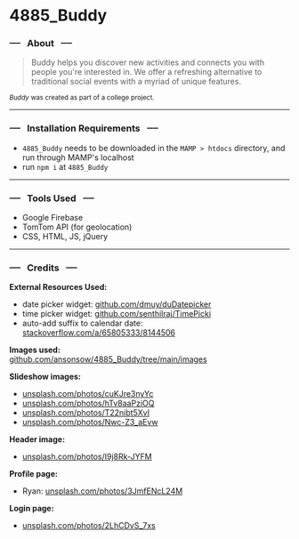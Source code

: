 # 4885_Buddy

<!--

### Steps:
1. If you do not have [GitHub Desktop](https://desktop.github.com/) installed, please go ahead and install that first.
2. If you already have `4885_Buddy` folder installed, e.g. `User > Documents > GitHub > 4885_Buddy`, please trash it.
3. If you open GitHub Desktop, you should get a "Can't find 4885_Buddy" message. You can click `Remove`.
4. Clone the repository again:  
<img src="https://user-images.githubusercontent.com/25330392/193745183-dc7e8f9a-d549-4a80-ab34-6703b35cc960.png" width="420">

4. For the folder destination, **make sure you put it inside your MAMP folder's `htdocs`**:  
<img src="https://user-images.githubusercontent.com/25330392/193745699-4cd3d419-1de0-4548-82ee-61d075fff8f9.png" width="500">  

⭐ **do not** use the `User > Documents > GitHub` folder location.

5. Start MAMP.

6. Go to `localhost:8888/4885_Buddy/html`. You should see this:  

![image](https://user-images.githubusercontent.com/25330392/193746250-e9d4949f-3f10-45db-9b79-fd78e87c3ca1.png)  

7. Click `main.html` and you should see the homepage:  
[[prev ver, old](https://user-images.githubusercontent.com/25330392/193746578-638558d0-f450-4fb2-bece-32f6f802ea94.png)]  
<img src="https://user-images.githubusercontent.com/25330392/196013655-38b8754a-3504-4d1d-93f4-85e61de824fa.png" width="420">  

8. To get the latest version of our work, please remember to **Pull Origin**! You can do this by clicking this button:  

![Screenshot 2022-11-08 at 20 51 35](https://user-images.githubusercontent.com/25330392/200741621-6d2f8c56-77c5-411f-9ea2-31b2baeae4cd.png)  
Sometimes it says **Pull Origin**, sometimes it says **Fetch Origin**.

---

**Oct 30th update:**  
`search.html` &mdash; We're now using a tomtom plugin that helps with automated suggestions as the user types their query into the searchbox:  
[developer.tomtom.com/maps-sdk-web-js/tutorials/basic/searchbox-integration](https://developer.tomtom.com/maps-sdk-web-js/tutorials/basic/searchbox-integration)  

As such, we need to install npm for the search page to work properly.  

Open `htdocs > 4885_Buddy` in your Finder/File Explorer, then open it in terminal:  

**Mac:**  
(Right-click the `4885_Buddy` folder > `New Terminal at Folder`)  
<img src="https://user-images.githubusercontent.com/25330392/198928902-a11e60e7-32ca-4b16-840e-0fe12691f5e4.gif" width="720">  

**Windows:**  
<img src="https://user-images.githubusercontent.com/25330392/198929121-e7b94a09-b7fa-4db6-a070-3eff124006bd.png" width="269">  

Type `npm i` to install. 🎉  

When it's done, hard-refresh `search.html`. If you can see the events, congrats!

---

-->

### ┈┈&ensp; About &ensp;┈┈

> Buddy helps you discover new activities and connects you with people you're interested
in. We offer a refreshing alternative to traditional social events with a myriad of unique
features.

<sub>*Buddy* was created as part of a college project.</sub>

---

### ┈┈&ensp; Installation Requirements &ensp;┈┈

* `4885_Buddy` needs to be downloaded in the `MAMP > htdocs` directory, and run through MAMP's localhost
* run `npm i` at `4885_Buddy`

---

### ┈┈&ensp; Tools Used &ensp;┈┈

* Google Firebase
* TomTom API (for geolocation)
* CSS, HTML, JS, jQuery

---

### ┈┈&ensp; Credits &ensp;┈┈
  
**External Resources Used:**
* date picker widget: [github.com/dmuy/duDatepicker](https://github.com/dmuy/duDatepicker)
* time picker widget: [github.com/senthilraj/TimePicki](https://github.com/senthilraj/TimePicki)
* auto-add suffix to calendar date: [stackoverflow.com/a/65805333/8144506](https://stackoverflow.com/a/65805333/8144506)

**Images used:**  
[github.com/ansonsow/4885_Buddy/tree/main/images](https://github.com/ansonsow/4885_Buddy/tree/main/images)  

**Slideshow images:**
* [unsplash.com/photos/cuKJre3nyYc](https://unsplash.com/photos/cuKJre3nyYc)
* [unsplash.com/photos/hTv8aaPziOQ](https://unsplash.com/photos/hTv8aaPziOQ)
* [unsplash.com/photos/T22nibt5XvI](https://unsplash.com/photos/T22nibt5XvI)
* [unsplash.com/photos/Nwc-Z3_aEvw](https://unsplash.com/photos/Nwc-Z3_aEvw)

**Header image:**
* [unsplash.com/photos/I9j8Rk-JYFM](https://unsplash.com/photos/I9j8Rk-JYFM)

**Profile page:**
* Ryan: [unsplash.com/photos/3JmfENcL24M](https://unsplash.com/photos/3JmfENcL24M)

**Login page:**
* [unsplash.com/photos/2LhCDvS_7xs](https://unsplash.com/photos/2LhCDvS_7xs)
